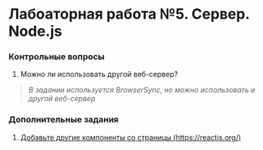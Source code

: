 # Лабоаторная работа №5. Сервер. Node.js

### Контрольные вопросы

1. Можно ли использовать другой веб-сервер? 

> *В задании используется BrowserSync, но можно использовать и другой веб-сервер*

### Дополнительные задания

1. [Добавьте другие компоненты со страницы (https://reactjs.org/)](extra "Добавьте другие компоненты со страницы (https://reactjs.org/)")